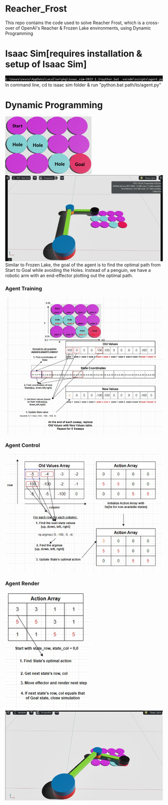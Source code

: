 # Reacher_Frost
This repo contains the code used to solve Reacher Frost, which is a cross-over of OpenAI's Reacher & Frozen Lake environments, using Dynamic Programming

# Isaac Sim[requires installation & setup of Isaac Sim]
![alt text](https://github.com/kwquan/Reacher_Frost/blob/main/command_line.png)
In command line, cd to isaac sim folder & run "python.bat path/to/agent.py"

# Dynamic Programming
![alt text](https://github.com/kwquan/Reacher_Frost/blob/main/reacher_states.png)
![alt text](https://github.com/kwquan/Reacher_Frost/blob/main/reacher_start.png)
Similar to Frozen Lake, the goal of the agent is to find the optimal path from Start to Goal while avoiding the Holes.
Instead of a penguin, we have a robotic arm with an end-effector plotting out the optimal path.

### Agent Training
![alt text](https://github.com/kwquan/Reacher_Frost/blob/main/reacher_training.jpg)

### Agent Control
![alt text](https://github.com/kwquan/Reacher_Frost/blob/main/reacher_control.jpg)

### Agent Render
![alt text](https://github.com/kwquan/Reacher_Frost/blob/main/reacher_render.jpg)
![alt text](https://github.com/kwquan/Reacher_Frost/blob/main/reacher_goal.png)
